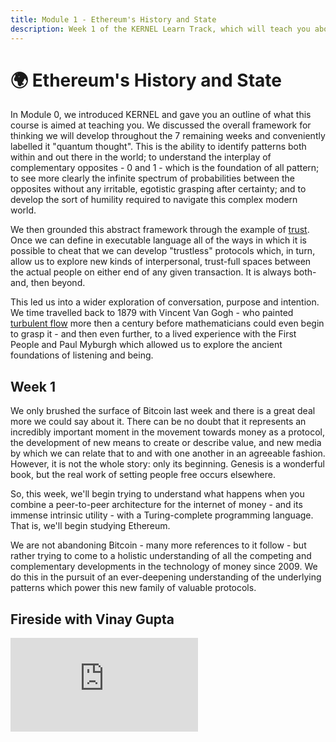```yaml
---
title: Module 1 - Ethereum's History and State
description: Week 1 of the KERNEL Learn Track, which will teach you about the ideas behind Ethereum and how they relate to building a better web.
---
```


# 🌍 Ethereum's History and State

In Module 0, we introduced KERNEL and gave you an outline of what this course is aimed at teaching you. We discussed the overall framework for thinking we will develop throughout the 7 remaining weeks and conveniently labelled it "quantum thought". This is the ability to identify patterns both within and out there in the world; to understand the interplay of complementary opposites - 0 and 1 - which is the foundation of all pattern; to see more clearly the infinite spectrum of probabilities between the opposites without any irritable, egotistic grasping after certainty; and to develop the sort of humility required to navigate this complex modern world.

We then grounded this abstract framework through the example of [trust](../module-0/trust). Once we can define in executable language all of the ways in which it is possible to cheat that we can develop "trustless" protocols which, in turn, allow us to explore new kinds of interpersonal, trust-full spaces between the actual people on either end of any given transaction. It is always both-and, then beyond.

This led us into a wider exploration of conversation, purpose and intention. We time travelled back to 1879 with Vincent Van Gogh - who painted <a href="https://www.brainpickings.org/2014/11/13/van-gogh-starry-night-fluid-dynamics-animation/" target="_blank">turbulent flow</a> more then a century before mathematicians could even begin to grasp it - and then even further, to a lived experience with the First People and Paul Myburgh which allowed us to explore the ancient foundations of listening and being.

## Week 1

We only brushed the surface of Bitcoin last week and there is a great deal more we could say about it. There can be no doubt that it represents an incredibly important moment in the movement towards money as a protocol, the development of new means to create or describe value, and new media by which we can relate that to and with one another in an agreeable fashion. However, it is not the whole story: only its beginning. Genesis is a wonderful book, but the real work of setting people free occurs elsewhere.

So, this week, we'll begin trying to understand what happens when you combine a peer-to-peer architecture for the internet of money - and its immense intrinsic utility - with a Turing-complete programming language. That is, we'll begin studying Ethereum. 

We are not abandoning Bitcoin - many more references to it follow - but rather trying to come to a holistic understanding of all the competing and complementary developments in the technology of money since 2009. We do this in the pursuit of an ever-deepening understanding of the underlying patterns which power this new family of valuable protocols.

## Fireside with Vinay Gupta

<iframe class="video-frame" src="https://www.youtube-nocookie.com/embed/hDzKPhk_ooA?start=635" frameborder="0" allow="accelerometer; autoplay; encrypted-media; gyroscope; picture-in-picture" allowfullscreen></iframe>


